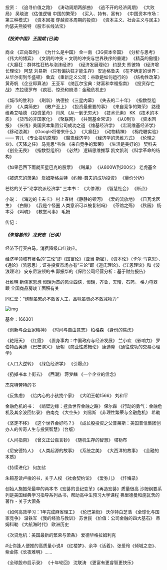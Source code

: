 投资：
《追寻价值之路》
《涛动周期两部曲》
《逃不开的经济周期》
《大败局》     吴晓波
《估值逻辑 中国的繁荣》
《买入、持有、富有》
《中国资本市场：第三种模式》
《资本回报  穿越资本周期的投资》
《资本主义、社会主义与民主》 约瑟夫熊彼特
《股市长线法宝》


##### 《投资中国》 王国斌 (已读)






商业
《正向盈利》
《为什么是中国》  金一南
《3G资本帝国》
《分析与思考》
《伟大的博弈》
《文明的冲突 + 文明的冲突与世界秩序的重建》
《精英的傲慢》
《大癫狂：群体性狂热与泡沫经济》
《经济发展理论》 约瑟夫 熊彼特
《经济增长理论》 阿瑟 刘易斯
《只有偏执狂才能生存》 安迪格鲁夫
《在不确定的世界：从华尔街到华盛顿》 鲁宾
《重新定义公司：谷歌是如何运行的》
《结构性改革》 黄奇帆
《企业即算法》 王亚军
《纳瓦尔宝典：财富和幸福指南》
《投资存亡战》 杰拉德罗布
《疯狂、惊恐和崩溃：金融危机史》



《城市的胜利》
《刷新》 纳德拉
《三星内幕》
《失去的二十年》
《指数型组织》
《人类简史》
《散户至上》
《投资最重要的事》
《来自竞争的繁荣》  路德维希艾哈德
《投资革命》 肖风
《从一到无穷大》
《技术元素》 KK
《技术的本质》
《货币的非国家化》
《聚联网》
《共同基金常识》
《从0到1》
《资本回报》
《长线》美国资本集团公司成功之道
《维基经济学》
《宏观维基经济学》
《移动浪潮》
《Google将带来什么》
《大癫狂》
《动物精神》
《棉花糖实验》 —— 育儿
《专业投机原理》
《魔鬼经济学》
《经济学的思维方式》
《伦理之业》、《天降之任》 马克思*韦伯
《来自竞争的繁荣》
《生活是美好的》 契科夫
《创业无畏》
《指数型组织》
《必然》  逻辑思维推荐 凯文凯利
《科学革命的结构》

《如果巴西下雨就买星巴克的股票》
《贼巢》
《从800W到200亿》 老虎基金


《被遗忘的萧条》 詹姆斯格兰特
《约翰-聂夫的成功投资》
《量价分析》





芒格的关于”论学院派经济学“
三本书：
《大停滞》
《智慧社会》
《断点》



小说：
《海边的卡夫卡》  村上春树
《静静的顿河》
《爱的流放地》
《日瓦戈医生》
《白鲸》
《我是个怪圈 人类意识可以被复制吗》
《茶馆之殇》
《秋园》  杨本芬
《叫魂》
《教堂司事》 毛姆



传记：
##### 《朱镕基传》 龙安志（已读）




经济下行买白马，消费降级口红效应。



经济学领域有著名的“三论”即《国富论》（亚当·斯密）、《资本论》（卡尔·马克思）、《通论》（凯恩思）；证券投资市场亦有“三论”即《道氏理论》、《江恩理论》和《波浪理论》
安东尼波顿的书
郭振华的《保险公司经营分析：基于财务报告》





杜维明 新儒家思想
恒瑞为首的风尘四侠，恒瑞，齐鲁，天晴，石药。
格力电器  跟 全国商品房竣工面积有关



同仁堂：”炮制虽繁必不敢省人工，品味虽贵必不敢减物力“







![img](https://xqimg.imedao.com/176bde2d1ec201eb3fc0ba61.jpeg!800.jpg)





基金：166301







《创新与企业家精神》
《时间与自由意志》 柏格森
《身份的焦虑》 



《艳阳天》
《红霞》
《置身事内：中国政府与经济发展》 兰小欢
《影响力》 罗伯特西奥迪
《巴芒演义》 唐朝
《商业性质概论》 康迪隆
《通往成功的交易心理学》


《人口大逆转》
《绿色经济学》
《引爆点》



《扔掉书本上街去》
《西潮》 蒋梦麟
《一个企业的信念》



杰克特劳特的书





《反焦虑》
《给内心的小孩找个家》
《大明王朝1566》 刘和平  







金融危机的书：
《峭壁边缘：拯救世界金融之路》 保尔森
《行动的勇气：金融危机及其余波回忆录》 伯南克
《大空头》 刘易斯
《非理性繁荣与金融危机》 希勒





《坚定不移》
《这个世界会好吗？》
《成长股投资之父普莱斯：美国普信集团创办人的传奇人生与投资智慧》（台版）





《人间指南》
《曾文正公嘉言钞》
《随机生存的智慧》 塔勒布



《尼安德特人》
《人类起源的故事》
《系统之美》
《大西洋的故事》
《金融的本质》


《持续进化》 何加盐


朱镕基读卢梭的书，关于人权
《社会契约论》
《爱弥儿》
《忏悔录》


创始人施振荣最早的两本书《宏碁的世纪变革》《再造宏碁》质量很高
沙姆纲要系列是美国经典学习指导系列丛书，帮助高中生预习大学课程
弗里德曼和施瓦茨的著作 - 关于大萧条


《如何高效学习：1年完成麻省理工》
《伦巴第街》 沃尔特白芝浩
《全球化与国家竞争》 温铁军
《我的经验与教训》  苏世民
《价值：公司金融的四大基石》 蒂姆科勒
《大航海时代》 欧洲历史

《次贷危机：美国最新的繁荣与萧条》 爱德华格拉姆利克


#让你逢人便推的高质量小说# 《红楼梦》、余华《活着》、张爱玲《倾城之恋》、紫金陈《长夜难明》…… ​​​


《全球股市启示录》
《十年轮回》 沈联涛
《更富有更睿智更快乐》